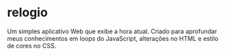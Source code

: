 # relogio
 Um simples aplicativo Web que exibe a hora atual. Criado para aprofundar meus conhecimentos em loops do JavaScript, alterações no HTML e estilo de cores no CSS.
